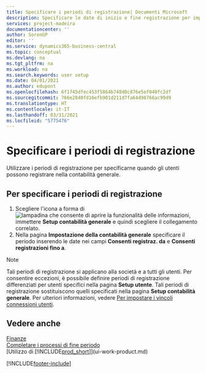 ```yaml
---
title: Specificare i periodi di registrazione| Documenti Microsoft
description: Specificare le date di inizio e fine registrazione per impostare quando gli utenti possono registrare nella contabilità generale.
services: project-madeira
documentationcenter: ''
author: SorenGP
editor: ''
ms.service: dynamics365-business-central
ms.topic: conceptual
ms.devlang: na
ms.tgt_pltfrm: na
ms.workload: na
ms.search.keywords: user setup
ms.date: 04/01/2021
ms.author: edupont
ms.openlocfilehash: 6f1745dfec453f5864b748d0c876e5ef040fc2df
ms.sourcegitcommit: 766e2840fd16efb901d211d7fa64d96766ac99d9
ms.translationtype: HT
ms.contentlocale: it-IT
ms.lasthandoff: 03/31/2021
ms.locfileid: "5775476"
---
```

# <a name="specify-posting-periods"></a>Specificare i periodi di registrazione
Utilizzare i periodi di registrazione per specificarne quando gli utenti possono registrare nella contabilità generale.  

## <a name="to-specify-posting-periods"></a>Per specificare i periodi di registrazione
1. Scegliere l'icona a forma di ![lampadina che consente di aprire la funzionalità delle informazioni](media/ui-search/search_small.png "Informazioni sull'operazione che si desidera eseguire"), immettere **Setup contabilità generale** e quindi scegliere il collegamento correlato.  
2. Nella pagina **Impostazione della contabilità generale** specificare il periodo inserendo le date nei campi **Consenti registraz. da** e **Consenti registrazioni fino a**.  

> [!NOTE]  
>   Tali periodi di registrazione si applicano alla società e a tutti gli utenti. Per consentire eccezioni, è possibile definire periodi di registrazione differenziati per utenti specifici nella pagina **Setup utente**. Tali periodi di registrazione sostituiscono quelli specificati nella pagina **Setup contabilità generale**. Per ulteriori informazioni, vedere [Per impostare i vincoli connessioni utenti](ui-define-granular-permissions.md#to-set-up-user-time-constraints).

## <a name="see-also"></a>Vedere anche
[Finanze](finance.md)  
[Completare i processi di fine periodo](year-how-complete-period-end-processes.md)  
[Utilizzo di [!INCLUDE[prod_short](includes/prod_short.md)]](ui-work-product.md)


[!INCLUDE[footer-include](includes/footer-banner.md)]